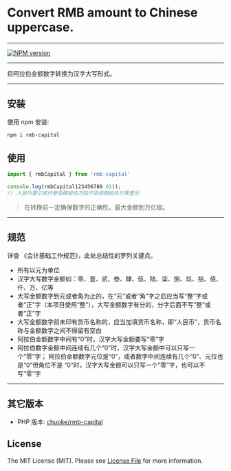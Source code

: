 # Convert RMB amount to Chinese uppercase.

----

<a href="https://npmjs.org/package/rmb-capital" rel="nofollow"><img src="https://img.shields.io/npm/v/rmb-capital.svg?style=flat" alt="NPM version" data-canonical-src="https://img.shields.io/npm/v/rmb-capital.svg?style=flat" style="max-width: 100%;"></a>

---

将阿拉伯金额数字转换为汉字大写形式。

---

## 安装

使用 npm 安装:

```bash
npm i rmb-capital
```

## 使用

```js
import { rmbCapital } from 'rmb-capital'

console.log(rmbCapital123456789.01));
// 人民币壹亿贰仟叁佰肆拾伍万陆仟柒佰捌拾玖元零壹分
```

> 在转换前一定确保数字的正确性。最大金额到万亿级。

---

## 规范

详查 《会计基础工作规范》，此处总结性的罗列关键点。

-   所有以元为单位
-   汉字大写数字金额如：零、壹、贰、叁、肆、伍、陆、柒、捌、玖、拾、佰、仟、万、亿等
-   大写金额数字到元或者角为止的，在“元”或者“角”字之后应当写“整”字或者“正”字（本项目使用“整”），大写金额数字有分的，分字后面不写“整”或者“正”字
-   大写金额数字前未印有货币名称的，应当加填货币名称，即“人民币”，货币名称与金额数字之间不得留有空白
-   阿拉伯金额数字中间有“0”时，汉字大写金额要写“零”字
-   阿拉伯数字金额中间连续有几个“0”时，汉字大写金额中可以只写一个“零”字；
    阿拉伯金额数字元位是“0”，或者数字中间连续有几个“0”、元位也是“0”但角位不是 “0”时，汉字大写金额可以只写一个“零”字，也可以不写“零”字

---

## 其它版本

- PHP 版本: [chuoke/rmb-capital](https://github.com/chuoke/rmb-capital)

## License

The MIT License (MIT). Please see [License File](LICENSE.md) for more information.